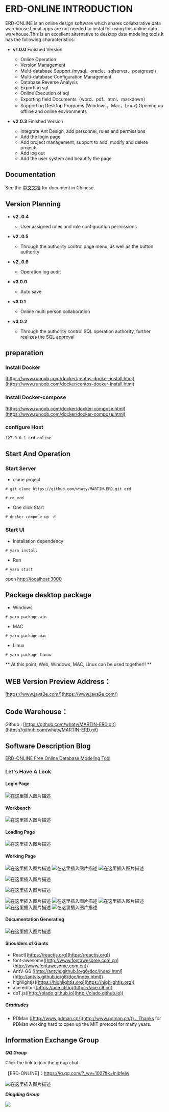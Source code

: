 
# ERD-ONLINE INTRODUCTION
ERD-ONLINE is an online design software which shares collabarative data warehouse.Local apps are not needed to instal for using this online data warehouse.This is an excellent alternative to desktop data modeling tools.It has the following characteristics:
- **v1.0.0** Finished Version
	 - Online Operation
	 - Version Management
	 - Multi-database Support.(mysql、oracle、sqlserver、postgresql)
	 - Multi-database Configuration Management
	 - Database Reverse Analysis
	 - Exporting sql
	 - Online Execution of sql
	 - Exporting field Documents（word、pdf、html、markdown）
	 - Supporting Desktop Programs.(Windows，Mac，Linux).Opening up offline and online environments

- **v2.0.3** Finished Version
	 - Integrate Ant Design, add personnel, roles and permissions
	 - Add the login page
	 - Add project management, support to add, modify and delete projects
	 - Add log out
	 - Add the user system and beautify the page



## Documentation
 See the [中文文档](./README_CN.md) for document in Chinese.

## Version Planning
- **v2..0.4**
	-  User assigned roles and role configuration permissions

- **v2..0.5**
	-  Through the authority control page menu, as well as the button authority


- **v2..0.6**
	-  Operation log audit

- **v3.0.0**
	- 	Auto save

- **v3.0.1**
	- 	Online multi person collaboration
	
- **v3.0.2**
	- 	Through the authority control SQL operation authority, further realizes the SQL approval

 ## preparation

### Install Docker
[https://www.runoob.com/docker/centos-docker-install.html](https://www.runoob.com/docker/centos-docker-install.html)

### Install Docker-compose
[https://www.runoob.com/docker/docker-compose.html](https://www.runoob.com/docker/docker-compose.html)

### configure Host
```bash
127.0.0.1 erd-online
```


## Start And Operation
### Start Server
- clone project
```shell script
# git clone https://github.com/whaty/MARTIN-ERD.git erd

# cd erd

```
- One click Start
```shell script
# docker-compose up -d

```

### Start UI
- Installation dependency
```shell script
# yarn install
```

- Run

```
# yarn start
```
open [http://localhost:3000](http://localhost:3000)

## Package desktop package

- Windows
```
# yarn package-win
```

- MAC
```
# yarn package-mac
```

- Linux
```
# yarn package-linux
```

** At this point, Web, Windows, MAC, Linux can be used together!! **

## WEB Version Preview Address：

[https://www.java2e.com/](https://www.java2e.com/)

## Code Warehouse：

Github : [https://github.com/whaty/MARTIN-ERD.git](https://github.com/whaty/MARTIN-ERD.git)

## Software Description Blog

[ERD-ONLINE Free Online Database Modeling Tool](https://my.oschina.net/martin88/blog/4719346 "ERD-ONLINE Free Online Database Modeling Tool")


###  Let's Have A Look

#### Login Page
![在这里插入图片描述](https://img-blog.csdnimg.cn/2020111611212547.png?x-oss-process=image/watermark,type_ZmFuZ3poZW5naGVpdGk,shadow_10,text_aHR0cHM6Ly9ibG9nLmNzZG4ubmV0L3FxXzMwMDU0OTYx,size_16,color_FFFFFF,t_70#pic_center)
#### Workbench
![在这里插入图片描述](https://img-blog.csdnimg.cn/20201116112149167.png?x-oss-process=image/watermark,type_ZmFuZ3poZW5naGVpdGk,shadow_10,text_aHR0cHM6Ly9ibG9nLmNzZG4ubmV0L3FxXzMwMDU0OTYx,size_16,color_FFFFFF,t_70#pic_center)


#### Loading Page
![在这里插入图片描述](https://img-blog.csdnimg.cn/20201116112328963.png?x-oss-process=image/watermark,type_ZmFuZ3poZW5naGVpdGk,shadow_10,text_aHR0cHM6Ly9ibG9nLmNzZG4ubmV0L3FxXzMwMDU0OTYx,size_16,color_FFFFFF,t_70#pic_center)



#### Working Page
![在这里插入图片描述](https://img-blog.csdnimg.cn/20201116112229639.png?x-oss-process=image/watermark,type_ZmFuZ3poZW5naGVpdGk,shadow_10,text_aHR0cHM6Ly9ibG9nLmNzZG4ubmV0L3FxXzMwMDU0OTYx,size_16,color_FFFFFF,t_70#pic_center)
![在这里插入图片描述](https://img-blog.csdnimg.cn/20201116112755606.png?x-oss-process=image/watermark,type_ZmFuZ3poZW5naGVpdGk,shadow_10,text_aHR0cHM6Ly9ibG9nLmNzZG4ubmV0L3FxXzMwMDU0OTYx,size_16,color_FFFFFF,t_70#pic_center)
![在这里插入图片描述](https://img-blog.csdnimg.cn/20201116112815724.png?x-oss-process=image/watermark,type_ZmFuZ3poZW5naGVpdGk,shadow_10,text_aHR0cHM6Ly9ibG9nLmNzZG4ubmV0L3FxXzMwMDU0OTYx,size_16,color_FFFFFF,t_70#pic_center)

![在这里插入图片描述](https://img-blog.csdnimg.cn/20201116113101826.png?x-oss-process=image/watermark,type_ZmFuZ3poZW5naGVpdGk,shadow_10,text_aHR0cHM6Ly9ibG9nLmNzZG4ubmV0L3FxXzMwMDU0OTYx,size_16,color_FFFFFF,t_70#pic_center)


![在这里插入图片描述](https://img-blog.csdnimg.cn/20201116113031403.png?x-oss-process=image/watermark,type_ZmFuZ3poZW5naGVpdGk,shadow_10,text_aHR0cHM6Ly9ibG9nLmNzZG4ubmV0L3FxXzMwMDU0OTYx,size_16,color_FFFFFF,t_70#pic_center)

![在这里插入图片描述](https://img-blog.csdnimg.cn/20201116113144719.png?x-oss-process=image/watermark,type_ZmFuZ3poZW5naGVpdGk,shadow_10,text_aHR0cHM6Ly9ibG9nLmNzZG4ubmV0L3FxXzMwMDU0OTYx,size_16,color_FFFFFF,t_70#pic_center)
![在这里插入图片描述](https://img-blog.csdnimg.cn/20201116113205515.png?x-oss-process=image/watermark,type_ZmFuZ3poZW5naGVpdGk,shadow_10,text_aHR0cHM6Ly9ibG9nLmNzZG4ubmV0L3FxXzMwMDU0OTYx,size_16,color_FFFFFF,t_70#pic_center)
![在这里插入图片描述](https://img-blog.csdnimg.cn/20201116113225911.png?x-oss-process=image/watermark,type_ZmFuZ3poZW5naGVpdGk,shadow_10,text_aHR0cHM6Ly9ibG9nLmNzZG4ubmV0L3FxXzMwMDU0OTYx,size_16,color_FFFFFF,t_70#pic_center)
![在这里插入图片描述](https://img-blog.csdnimg.cn/20201116113436813.png?x-oss-process=image/watermark,type_ZmFuZ3poZW5naGVpdGk,shadow_10,text_aHR0cHM6Ly9ibG9nLmNzZG4ubmV0L3FxXzMwMDU0OTYx,size_16,color_FFFFFF,t_70#pic_center)
![在这里插入图片描述](https://img-blog.csdnimg.cn/20201116113451323.png?x-oss-process=image/watermark,type_ZmFuZ3poZW5naGVpdGk,shadow_10,text_aHR0cHM6Ly9ibG9nLmNzZG4ubmV0L3FxXzMwMDU0OTYx,size_16,color_FFFFFF,t_70#pic_center)




#### Documentation Generating
![在这里插入图片描述](https://img-blog.csdnimg.cn/20201105173536907.png?x-oss-process=image/watermark,type_ZmFuZ3poZW5naGVpdGk,shadow_10,text_aHR0cHM6Ly9ibG9nLmNzZG4ubmV0L3FxXzMwMDU0OTYx,size_16,color_FFFFFF,t_70#pic_center)


####  Shoulders of Giants

- React[(https://reactjs.org](https://reactjs.org))
- font-awesome([http://www.fontawesome.com.cn](http://www.fontawesome.com.cn))
- AntV-G6 ([http://antvis.github.io/g6/doc/index.html](http://antvis.github.io/g6/doc/index.html)) 
- highlightjs([https://highlightjs.org](https://highlightjs.org))
- ace editor([https://ace.c9.io](https://ace.c9.io))
- doT.js([http://olado.github.io](http://olado.github.io))

##### Gratitudes
- PDMan ([http://www.pdman.cn/](http://www.pdman.cn/))，Thanks for PDMan  working hard to open up the MIT protocol for many years.




## Information Exchange Group
***QQ Group***

Click the link to join the group chat

【ERD-ONLINE】：https://jq.qq.com/?_wv=1027&k=lnlbfelw

![在这里插入图片描述](https://img-blog.csdnimg.cn/2020111611001565.png?x-oss-process=image/watermark,type_ZmFuZ3poZW5naGVpdGk,shadow_10,text_aHR0cHM6Ly9ibG9nLmNzZG4ubmV0L3FxXzMwMDU0OTYx,size_16,color_FFFFFF,t_70#pic_center)



***Dingding Group***

![](https://img-blog.csdnimg.cn/img_convert/1d01b1b76d64ea8129fa4a4ac0d5e517.png)




 
